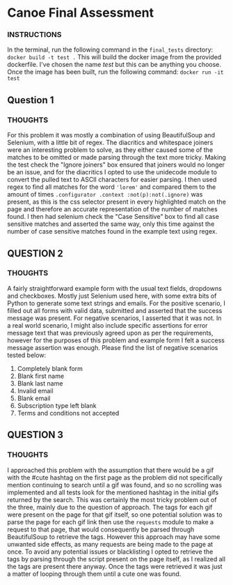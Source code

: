 # Canoe Final Assessment

### INSTRUCTIONS
In the terminal, run the following command in the `final_tests` directory: `docker build -t test .` 
This will build the docker image from the provided dockerfile. I've chosen the name *test* but this can be anything you choose. Once the image has been built, run the following command: `docker run -it test`

## Question 1
### THOUGHTS
For this problem it was mostly a combination of using BeautifulSoup and Selenium, with a little bit of regex. The diacritics and whitespace joiners were an interesting problem to solve, as they either caused some of the matches to be omitted or made parsing through the text more tricky. Making the test check the "Ignore joiners" box ensured that joiners would no longer be an issue, and for the diacritics I opted to use the unidecode module to convert the pulled text to ASCII characters for easier parsing. I then used regex to find all matches for the word `'lorem'` and compared them to the amount of times `.configurator .context :not(p):not(.ignore)` was present, as this is the css selector present in every highlighted match on the page and therefore an accurate representation of the number of matches found. I then had selenium check the "Case Sensitive" box to find all case sensitive matches and asserted the same way, only this time against the number of case sensitive matches found in the example text using regex.

## QUESTION 2
### THOUGHTS
A fairly straightforward example form with the usual text fields, dropdowns and checkboxes. Mostly just Selenium used here, with some extra bits of Python to generate some text strings and emails. For the positive scenario, I filled out all forms with valid data, submitted and asserted that the success message was present. For negative scenarios, I asserted that it was not. In a real world scenario, I might also include specific assertions for error message text that was previously agreed upon as per the requirements, however for the purposes of this problem and example form I felt a success message assertion was enough. Please find the list of negative scenarios tested below: 

1. Completely blank form
2. Blank first name 
3. Blank last name 
4. Invalid email
5. Blank email
6. Subscription type left blank
7. Terms and conditions not accepted
## QUESTION 3
### THOUGHTS
I approached this problem with the assumption that there would be a gif with the #cute hashtag on the first page as the problem did not specifically mention continuing to search until a gif was found, and so no scrolling was implemented and all tests look for the mentioned hashtag in the initial gifs returned by the search. This was certainly the most tricky problem out of the three, mainly due to the question of approach. The tags for each gif were present on the page for that gif itself, so one potential solution was to parse the page for each gif link then use the `requests` module to make a request to that page, that would consequently be parsed through BeautifulSoup to retrieve the tags. However this approach may have some unwanted side effects, as many requests are being made to the page at once. To avoid any potential issues or blacklisting I opted to retrieve the tags by parsing through the script present on the page itself, as I realized all the tags are present there anyway. Once the tags were retrieved it was just a matter of looping through them until a cute one was found.